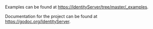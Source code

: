 Examples can be found at
<https://IdentityServer/tree/master/_examples>.

Documentation for the project can be found at
<https://godoc.org/IdentityServer>.
